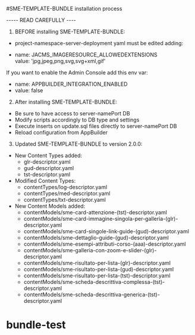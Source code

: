 #SME-TEMPLATE-BUNDLE installation process

----- READ CAREFULLY ----

1. BEFORE installing SME-TEMPLATE-BUNDLE:

- project-namespace-server-deployment yaml must be edited adding:

- name: JACMS_IMAGERESOURCE_ALLOWEDEXTENSIONS <br>
  value: 'jpg,jpeg,png,svg,svg+xml,gif'

If you want to enable the Admin Console add this env var:

- name: APPBUILDER_INTEGRATION_ENABLED <br>
- value: false

2. After installing SME-TEMPLATE-BUNDLE:

- Be sure to have access to server-namePort DB
- Modify scripts accordingly to DB type and settings
- Execute inserts on update.sql files directly to server-namePort DB
- Reload configuration from AppBuilder

3. Updated SME-TEMPLATE-BUNDLE to version 2.0.0:

- New Content Types added:
  - glr-descriptor.yaml
  - gud-descriptor.yaml
  - tst-descriptor.yaml
- Modified Content Types:
  - contentTypes/log-descriptor.yaml
  - contentTypes/med-descriptor.yaml
  - contentTypes/txt-descriptor.yaml
- New Content Models added:
  - contentModels/sme-card-attenzione-(tst)-descriptor.yaml
  - contentModels/sme-card-immagine-singola-per-galleria-(glr)-descriptor.yaml
  - contentModels/sme-card-singole-link-guide-(gud)-descriptor.yaml
  - contentModels/sme-dettaglio-guide-(gud)-descriptor.yaml
  - contentModels/sme-esempi-attributi-corso-(aaa)-descriptor.yaml
  - contentModels/sme-galleria-con-zoom-e-slider-(glr)-descriptor.yaml
  - contentModels/sme-risultato-per-lista-(glr)-descriptor.yaml
  - contentModels/sme-risultato-per-lista-(gud)-descriptor.yaml
  - contentModels/sme-risultato-per-lista-(tst)-descriptor.yaml
  - contentModels/sme-scheda-descrittiva-complessa-(tst)-descriptor.yaml
  - contentModels/sme-scheda-descrittiva-generica-(tst)-descriptor.yaml
# bundle-test
